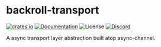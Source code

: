 # backroll-transport

[![crates.io](https://img.shields.io/crates/v/backroll-transport.svg)](https://crates.io/crates/backroll-transport)
[![Documentation](https://docs.rs/backroll-transport/badge.svg)](https://docs.rs/backroll-transport)
![License](https://img.shields.io/crates/l/backroll-transport)
[![Discord](https://img.shields.io/discord/151219753434742784.svg?label=&logo=discord&logoColor=ffffff&color=7389D8&labelColor=6A7EC2)](https://discord.gg/VuZhs9V)

A async transport layer abstraction built atop async-channel.
